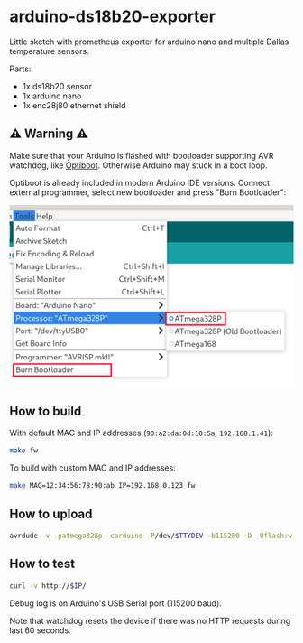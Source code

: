 # arduino-ds18b20-exporter
Little sketch with prometheus exporter for arduino nano and multiple Dallas temperature sensors.

Parts:
 * 1x ds18b20 sensor
 * 1x arduino nano
 * 1x enc28j80 ethernet shield

## ⚠️ Warning ⚠️

Make sure that your Arduino is flashed with bootloader supporting AVR watchdog,
like [Optiboot](https://github.com/Optiboot/optiboot). Otherwise Arduino may
stuck in a boot loop.

Optiboot is already included in modern Arduino IDE versions. Connect external
programmer, select new bootloader and press "Burn Bootloader":

![How to burn bootloader from Arduino IDE](README.files/burn-bootloader.png)

## How to build

With default MAC and IP addresses (`90:a2:da:0d:10:5a`, `192.168.1.41`):

```bash
make fw
```

To build with custom MAC and IP addresses:

```bash
make MAC=12:34:56:78:90:ab IP=192.168.0.123 fw
```

## How to upload

```bash
avrdude -v -patmega328p -carduino -P/dev/$TTYDEV -b115200 -D -Uflash:w:fw/arduino-ds18b20-exporter-$MAC-$IP.hex:i
```

## How to test

```bash
curl -v http://$IP/
```

Debug log is on Arduino's USB Serial port (115200 baud).

Note that watchdog resets the device if there was no HTTP requests during
last 60 seconds.
